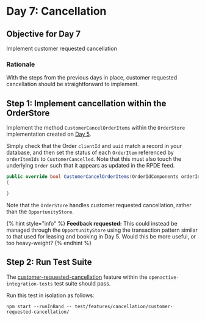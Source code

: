 # Day 7: Cancellation

## **Objective for Day 7**

Implement customer requested cancellation

### Rationale

With the steps from the previous days in place, customer requested cancellation should be straightforward to implement.

## Step **1**: Implement cancellation within the OrderStore

Implement the method `CustomerCancelOrderItems` within the  `OrderStore` implementation created on [Day 5](day-5-b-and-delete-order.md).

Simply check that the Order `clientId` and `uuid` match a record in your database, and then set the status of each `OrderItem` referenced by `orderItemIds` to `CustomerCancelled`. Note that this must also touch the underlying `Order` such that it appears as updated in the RPDE feed.

```csharp
public override bool CustomerCancelOrderItems(OrderIdComponents orderId, SellerIdComponents sellerId, OrderIdTemplate orderIdTemplate, List<OrderIdComponents> orderItemIds)
{

}
```

Note that the `OrderStore` handles customer requested cancellation, rather than the `OpportunityStore`.

{% hint style="info" %}
**Feedback requested:** This could instead be managed through the `OpportunityStore` using the transaction pattern similar to that used for leasing and booking in Day 5.  Would this be more useful, or too heavy-weight?
{% endhint %}

## Step 2: Run Test Suite

The [customer-requested-cancellation](https://github.com/openactive/openactive-test-suite/blob/master/packages/openactive-integration-tests/test/features/cancellation/customer-requested-cancellation/README.md) feature within the `openactive-integration-tests` test suite should pass.

Run this test in isolation as follows:

```text
npm start --runInBand -- test/features/cancellation/customer-requested-cancellation/
```

